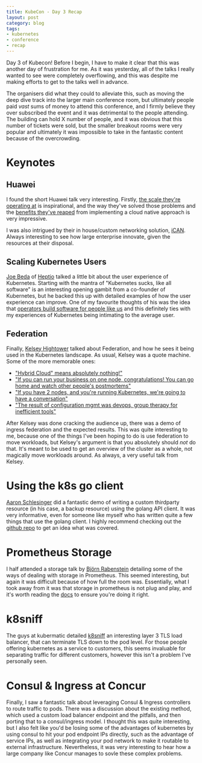 ```yaml
---
title: KubeCon - Day 3 Recap
layout: post
category: blog
tags:
- kubernetes
- conference
- recap
---
```


Day 3 of Kubecon! Before I begin, I have to make it clear that this was another day of frustration for me. As it was yesterday, all of the talks I really wanted to see were completely overflowing, and this was despite me making efforts to get to the talks well in advance.

The organisers did what they could to alleviate this, such as moving the deep dive track into the larger main conference room, but ultimately people paid _vast_ sums of money to attend this conference, and I firmly believe they over subscribed the event and it was detrimental to the people attending. The building can hold X number of people, and it was obvious that this number of tickets were sold, but the smaller breakout rooms were very popular and ultimately it was impossible to take in the fantastic content because of the overcrowding.

# Keynotes

## Huawei

I found the short Huawei talk very interesting. Firstly, [the scale they're operating at](https://twitter.com/briggsl/status/847349431473119233) is inspirational, and the way they've solved those problems and the [benefits they've reaped](https://twitter.com/briggsl/status/847349644250161152) from implementing a cloud native approach is very impressive.

I was also intrigued by their in house/custom networking solution, [iCAN](https://twitter.com/briggsl/status/847350529302732805). Always interesting to see how large enterprise innovate, given the resources at their disposal.

## Scaling Kubernetes Users

[Joe Beda](https://twitter.com/jbeda) of [Heptio](https://www.heptio.com/) talked a little bit about the user experience of Kubernetes. Starting with the mantra of "Kubernetes sucks, like all software" is an interesting opening gambit from a co-founder of Kubernetes, but he backed this up with detailed examples of how the user experience can improve. One of my favourite thoughts of his was the idea that [operators build software for people like us](https://twitter.com/briggsl/status/847352146920001536) and this definitely ties with my experiences of Kubernetes being intimating to the average user.

## Federation

Finally, [Kelsey Hightower](https://twitter.com/kelseyhightower) talked about Federation, and how he sees it being used in the Kubernetes landscape. As usual, Kelsey was a quote machine. Some of the more memorable ones:

 - ["Hybrid Cloud" means absolutely nothing!"](https://twitter.com/briggsl/status/847357068008759297)
 - ["If you can run your business on one node, congratulations! You can go home and watch other people's postmortems"](https://twitter.com/briggsl/status/847357406493331456)
 - ["If you have 2 nodes, and you're running Kubernetes, we're going to have a conversation"](https://twitter.com/danielbryantuk/status/847357665839783937)
 - ["The result of configuration mgmt was devops, group therapy for inefficient tools"](https://twitter.com/briggsl/status/847358340929802240)
 
After Kelsey was done cracking the audience up, there was a demo of ingress federation and the expected results. This was quite interesting to me, because one of the things I've been hoping to do is use federation to move workloads, but Kelsey's argument is that you absolutely should _not_ do that. It's meant to be used to get an overview of the cluster as a whole, not magically move workloads around. As always, a very useful talk from Kelsey.

# Using the k8s go client

[Aaron Schlesinger](https://twitter.com/arschles) did a fantastic demo of writing a custom thirdparty resource (in his case, a backup resource) using the golang API client. It was very informative, even for someone like myself who has written quite a few things that use the golang client. I highly recommend checking out the [github repo](https://github.com/arschles/2017-KubeCon-EU) to get an idea what was covered.

# Prometheus Storage

I half attended a storage talk by [Björn Rabenstein](https://github.com/beorn7) detailing some of the ways of dealing with storage in Prometheus. This seemed interesting, but again it was difficult because of how full the room was. Essentially, what I took away from it was that storage in prometheus is not plug and play, and it's worth reading the [docs](https://prometheus.io/docs/operating/storage/) to ensure you're doing it right.

# k8sniff

The guys at kubermatic detailed [k8sniff](https://github.com/kubermatic/k8sniff) an interesting layer 3 TLS load balancer, that can terminate TLS down to the pod level. For those people offering kubernetes as a service to customers, this seems invaluable for separating traffic for different customers, however this isn't a problem I've personally seen.

# Consul & Ingress at Concur

Finally, I saw a fantastic talk about leveraging Consul & Ingress controllers to route traffic to pods. There was a discussion about the existing method, which used a custom load balancer endpoint and the pitfalls, and then porting that to a consul/ingress model. I thought this was quite interesting, but I also felt like you'd be losing some of the advantages of kubernetes by using consul to hit your pod endpoint IPs directly, such as the advantage of service IPs, as well as integrating your pod network to make it routable to external infrastructure. Nevertheless, it was very interesting to hear how a large company like Concur manages to sovle these complex problems.

